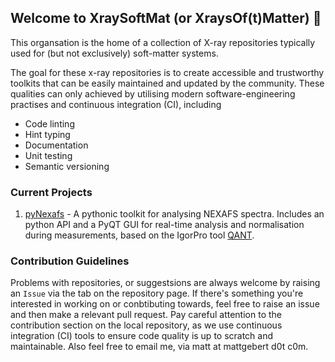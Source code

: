 ## Welcome to XraySoftMat (or XraysOf(t)Matter) 👋
This organsation is the home of a collection of X-ray repositories typically used for (but not exclusively) soft-matter systems.

The goal for these x-ray repositories is to create accessible and trustworthy toolkits that can be easily maintained and updated by the community.
These qualities can only achieved by utilising modern software-engineering practises and continuous integration (CI), including
- Code linting
- Hint typing
- Documentation
- Unit testing
- Semantic versioning

### Current Projects
1. [pyNexafs](https://github.com/xraysoftmat/pyNexafs) - A pythonic toolkit for analysing NEXAFS spectra. Includes an python API and a PyQT GUI for real-time analysis and normalisation during measurements, based on the IgorPro tool [QANT](https://www.ansto.gov.au/facilities/australian-synchrotron/synchrotron-beamlines/soft-x-ray-spectroscopy/qant).

### Contribution Guidelines
Problems with repositories, or suggestsions are always welcome by raising an `Issue` via the tab on the repository page.
If there's something you're interested in working on or conbtibuting towards, feel free to raise an issue and then make a relevant pull request.
Pay careful attention to the contribution section on the local repository, as we use continuous integration (CI) tools to ensure code quality is up to scratch and maintainable.
Also feel free to email me, via matt at mattgebert d0t c0m.
<!--

**Here are some ideas to get you started:**

🙋‍♀️ A short introduction - what is your organization all about?
🌈 Contribution guidelines - how can the community get involved?
👩‍💻 Useful resources - where can the community find your docs? Is there anything else the community should know?
🍿 Fun facts - what does your team eat for breakfast?
🧙 Remember, you can do mighty things with the power of [Markdown](https://docs.github.com/github/writing-on-github/getting-started-with-writing-and-formatting-on-github/basic-writing-and-formatting-syntax)
-->

